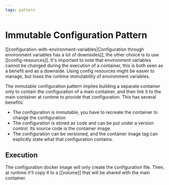 ```yaml
---
tags: pattern
---
```


# Immutable Configuration Pattern
[[configuration-with-environment-variables|Configuration through environment variables has a lot of downsides]], the other choice is to use [[config-resources]]. It's important to note that environment variables cannot be changed during the execution of a container, this is both seen as a benefit and as a downside. Using config resources might be easier to manage, but loses the runtime immutability of environment variables.

The immutable configuration pattern implies building a separate container only to contain the configuration of a main container, and then link it to the main container at runtime to provide that configuration. This has several benefits:
* The configuration is immutable, you have to recreate the container to change the configuration
* The configuration is stored as code and can be put under a version control. Its source code is the container image.
* The configuration can be versioned, and the container image tag can explicitly state what that configuration contains.


## Execution
The configuration docker image will only create the configuration file. Then, at runtime it'll copy it to a [[volume]] that will be shared with the main container.
